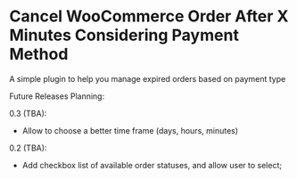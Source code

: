 # Cancel WooCommerce Order After X Minutes Considering Payment Method

A simple plugin to help you manage expired orders based on payment type

Future Releases Planning:

0.3 (TBA):
- Allow to choose a better time frame (days, hours, minutes)

0.2 (TBA):
 - Add checkbox list of available order statuses, and allow user to select;
